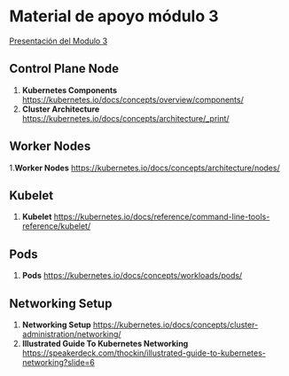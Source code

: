 # Material de apoyo módulo 3

[Presentación del Modulo 3](https://1drv.ms/p/s!AoX_zvfKf0RXj8sRtS7ZLd49HMP4sA?e=3HGrGT "Presentación")

## Control Plane Node

1. **Kubernetes Components** https://kubernetes.io/docs/concepts/overview/components/
2. **Cluster Architecture** https://kubernetes.io/docs/concepts/architecture/_print/

## Worker Nodes

1.**Worker Nodes** https://kubernetes.io/docs/concepts/architecture/nodes/ 

## Kubelet

1. **Kubelet** https://kubernetes.io/docs/reference/command-line-tools-reference/kubelet/ 

## Pods

1. **Pods** https://kubernetes.io/docs/concepts/workloads/pods/ 

## Networking Setup

1. **Networking Setup** https://kubernetes.io/docs/concepts/cluster-administration/networking/ 
2. **Illustrated Guide To Kubernetes Networking** https://speakerdeck.com/thockin/illustrated-guide-to-kubernetes-networking?slide=6 
